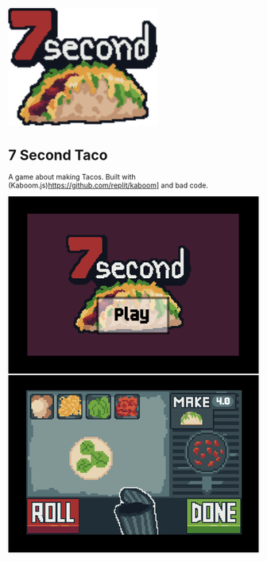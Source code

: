 <img src="./assets/logo.png" width="300px"/>

# 7 Second Taco

A game about making Tacos.
Built with (Kaboom.js)https://github.com/replit/kaboom] and bad code.

![Start screen](./assets/screenshots/start.png)
![Main game](./assets/screenshots/game.png)
